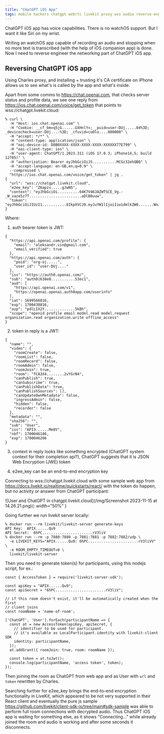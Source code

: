 ```yaml
---
title: "CHatGPT iOS App"
tags: mobile hackers chatgpt webrtc livekit proxy wss audio reverse-engineering debugging
---
```


ChatGPT iOS app has voice capabilities. There is no watchOS support. But I want it like Siri on my wrist.

Writing an watchOS app capable of recording an audio and stopping when no more text is transcribed (with the help of iOS companion app) is done. Now I need to reverse engineer the networking part of ChatGPT iOS app.

## Reversing ChatGPT iOS app

Using Charles proxy, and installing + trusting it's CA certificate on iPhone allows us to see what's is called by the app and what's inside.

Apart from some comms to https://chat.openai.com, that checks server status and profile data, we see one reply from https://ios.chat.openai.com/voice/get_token that points to wss://chatgpt.livekit.cloud:

```shell
% curl \
  -H "Host: ios.chat.openai.com" \
  -H "Cookie: __cf_bm=q5jG......GXHnlY=; _puid=user-DUj.....84%3D; _devicecheck=user-DUj....%3D; _cfuvid=coOlo....800000" \
  -H "accept: */*" \
  -H "content-type: application/json" \
  -H "oai-device-id: D8B0XXXX-XXXX-XXXX-XXXX-XXXXXX77E799" \
  -H "oai-client-type: ios" \
  -H "user-agent: ChatGPT/1.2023.311 (iOS 17.0.3; iPhone14,5; build 12705)" \
  -H "authorization: Bearer eyJhbGciOiJS...........MCGz32ehQBQ" \
  -H "accept-language: en-GB,en;q=0.9" \
  --compressed \
  "https://ios.chat.openai.com/voice/get_token" | jq .
{
  "url": "wss://chatgpt.livekit.cloud",
  "e2ee_key": "Z6apzs.....gJwN5",
  "context": "eyJhbGciOi..........64K7V46JAIWTSCE_Vg.-_W_xaze5z7T........................aDlB0uuw",
  "token": "eyJhbGciOiJIUzI1...........6IkpXVCJ9.eyJuYW1lIjoiIiwidmlkZW8.......WnJ4adZp_9XdI"
}
```

Where:

1. auth bearer token is JWT:
```
{
  "https://api.openai.com/profile": {
    "email": "aleksandr.vin@gmail.com",
    "email_verified": true
  },
  "https://api.openai.com/auth": {
    "poid": "org-oj.....",
    "user_id": "user-DUj...."
  },
  "iss": "https://auth0.openai.com/",
  "sub": "auth0|638e8...........53ec1",
  "aud": [
    "https://api.openai.com/v1",
    "https://openai.openai.auth0app.com/userinfo"
  ],
  "iat": 1699566816,
  "exp": 1700430816,
  "azp": "pdlLIX2Y..............5kBh",
  "scope": "openid profile email model.read model.request organization.read organization.write offline_access"
}
```

2. token in reply is a JWT:

```
{
  "name": "",
  "video": {
    "roomCreate": false,
    "roomList": false,
    "roomRecord": false,
    "roomAdmin": false,
    "roomJoin": true,
    "room": "fCA3X4........2vYGrN4",
    "canPublish": true,
    "canSubscribe": true,
    "canPublishData": true,
    "canPublishSources": [],
    "canUpdateOwnMetadata": false,
    "ingressAdmin": false,
    "hidden": false,
    "recorder": false
  },
  "metadata": "",
  "sha256": "",
  "sub": "User",
  "iss": "API3......Me8V",
  "nbf": 1700046186,
  "exp": 1700046206
}
```

3. context in reply looks like something encrypted (ChatGPT system context for their completion api?), ChatGPT suggests that it is 
   JSON Web Encryption (JWE) token

4. e2ee_key can be an end-to-end encryption key

Connecting to wss://chatgpt.livekit.cloud with some sample web app from https://docs.livekit.io/realtime/quickstarts/react/ with the token
do happen, but no activity or answer from ChatGPT participant:

![User and ChatGPT in chatgpt.livekit.cloud](/img/Screenshot 2023-11-15 at 14.26.21.png){: width="50%" }

Going further we run livekit server locally:

```shell
% docker run --rm livekit/livekit-server generate-keys
API Key:  APIX......Qu9
API Secret:  6hPC.......................rV3liV
% docker run --rm -p 7880:7880 -p 7881:7881 -p 7882:7882/udp \
  -e LIVEKIT_KEYS="APIX......Qu9: 6hPC.......................rV3liVV" \
  -e ROOM_EMPTY_TIMEOUT=0 \
  livekit/livekit-server
```

Then you need to generate token(s) for participants, using this nodejs script, for ex.:

```nodejs
const { AccessToken } = require('livekit-server-sdk');

const apiKey = "APIX......Qu9";
const apiSecret = "6hPC.......................rV3liV";

// if this room doesn't exist, it'll be automatically created when the first
// client joins
const roomName = 'name-of-room';

['ChatGPT', 'User'].forEach(participantName => {
  const at = new AccessToken(apiKey, apiSecret, {
    // identifier to be used for participant.
    // it's available as LocalParticipant.identity with livekit-client SDK
    identity: participantName,
  });
  at.addGrant({ roomJoin: true, room: roomName });

  const token = at.toJwt();
  console.log(participantName, 'access token', token);
});
```

Then joining the room as ChatGPT from web app and as User with `url` and `token` rewritten by Charles.

Searching further for e2ee_key brings the end-to-end encryption functionality in LiveKit, which appeared to be
not very supported in their React client and eventually the pure js sample https://github.com/livekit/client-sdk-js/tree/main#sdk-sample
was able to perform full room connections with decrypted audio. Thus ChatGPT iOS app is waiting for something else, as it shows
"Connecting..." while already joined the room and audio is working and after some seconds it disconnects.

